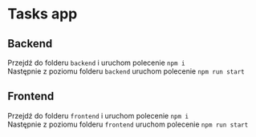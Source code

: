 # Tasks app

## Backend
Przejdź do folderu `backend` i uruchom polecenie `npm i` <br>
Następnie z poziomu folderu `backend` uruchom polecenie `npm run start`

## Frontend
Przejdź do folderu `frontend` i uruchom polecenie `npm i` <br>
Następnie z poziomu folderu `frontend` uruchom polecenie `npm run start`
